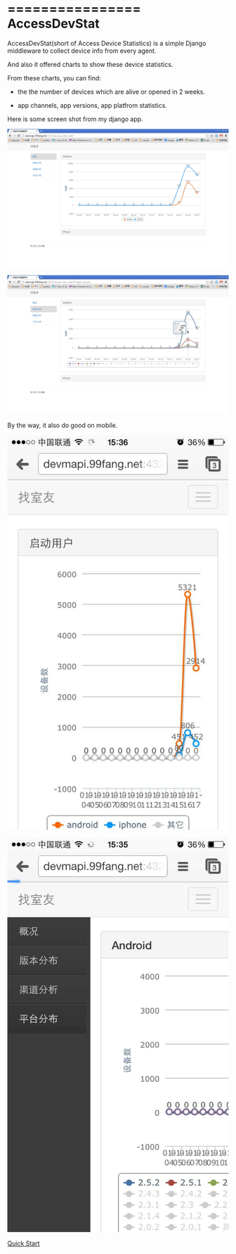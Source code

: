 ================
AccessDevStat
================

AccessDevStat(short of Access Device Statistics) is a simple Django middleware to collect device info from every agent.

And also it offered charts to show these device statistics. 

From these charts, you can find: 

* the the number of devices which are alive or opened in 2 weeks.

* app channels, app versions, app platfrom statistics.


Here is some screen shot from my django app.

![app alive](docs/screenshot/alive.png)

![app version](docs/screenshot/version.png)

By the way, it also do good on mobile.

![mobile version](docs/screenshot/mobile_platform.jpg)

![mobile list](docs/screenshot/mobile_list.jpg)


[Quick Start](<https://github.com/yijingping/django-access-dev-stat/blob/master/docs/quickstart.rst>)
